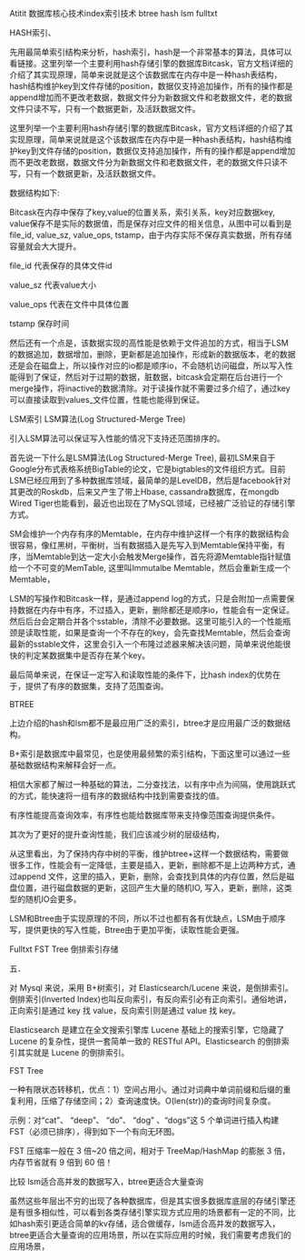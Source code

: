 Atitit 数据库核心技术index索引技术 btree hash lsm fulltxt

HASH索引、


先用最简单索引结构来分析，hash索引，hash是一个非常基本的算法，具体可以看链接。这里列举一个主要利用hash存储引擎的数据库Bitcask，官方文档详细的介绍了其实现原理，简单来说就是这个该数据库在内存中是一种hash表结构，hash结构维护key到文件存储的position，数据仅支持追加操作，所有的操作都是append增加而不更改老数据，数据文件分为新数据文件和老数据文件，老的数据文件只读不写，只有一个数据更新，及活跃数据文件。

这里列举一个主要利用hash存储引擎的数据库Bitcask，官方文档详细的介绍了其实现原理，简单来说就是这个该数据库在内存中是一种hash表结构，hash结构维护key到文件存储的position，数据仅支持追加操作，所有的操作都是append增加而不更改老数据，数据文件分为新数据文件和老数据文件，老的数据文件只读不写，只有一个数据更新，及活跃数据文件。

数据结构如下:

Bitcask在内存中保存了key,value的位置关系，索引关系，key对应数据key, value保存不是实际的数据值，而是保存对应文件的相关信息，从图中可以看到是 file_id, value_sz, value_ops, tstamp，由于内存实际不保存真实数据，所有存储容量就会大大提升。

file_id 代表保存的具体文件id

value_sz 代表value大小

value_ops 代表在文件中具体位置

tstamp 保存时间

然后还有一个点是，该数据实现的高性能是依赖于文件追加的方式，相当于LSM的数据追加，数据增加，删除，更新都是追加操作，形成新的数据版本，老的数据还是会在磁盘上，所以操作对应的io都是顺序io，不会随机访问磁盘，所以写入性能得到了保证，然后对于过期的数据，脏数据，bitcask会定期在后台进行一个merge操作，将inactive的数据清除。对于读操作就不需要过多介绍了，通过key可以直接读取到values_文件位置，性能也能得到保证。


LSM索引  LSM算法(Log Structured-Merge Tree)


引入LSM算法可以保证写入性能的情况下支持还范围排序的。

首先说一下什么是LSM算法(Log Structured-Merge Tree), 最初LSM来自于Google分布式表格系统BigTable的论文，它是bigtables的文件组织方式。目前LSM已经应用到了多种数据库领域，最简单的是LevelDB，然后是facebook针对其更改的Roskdb，后来又产生了带上Hbase, cassandra数据库，在mongdb Wired Tiger也能看到，最近也出现在了MySQL领域，已经被广泛验证的存储引擎方式。

SM会维护一个内存有序的Memtable，在内存中维护这样一个有序的数据结构会很容易，像红黑树，平衡树，当有数据插入是先写入到Memtable保持平衡，有序，当Memtable到达一定大小会触发Merge操作，首先将源Memtable指针赋值给一个不可变的MemTable, 这里叫Immutalbe Memtable，然后会重新生成一个Memtable，

LSM的写操作和Bitcask一样，是通过append log的方式，只是会附加一点需要保持数据在内存中有序，不过插入，更新，删除都还是顺序io，性能会有一定保证。然后后台会定期合并各个sstable，清除不必要数据。这里可能引入的一个性能瓶颈是读取性能，如果是查询一个不存在的key，会先查找Memtable，然后会查询最新的sstable文件，这里会引入一个布隆过滤器来解决该问题，简单来说他能很快的判定某数据集中是否存在某个key。

最后简单来说，在保证一定写入和读取性能的条件下，比hash index的优势在于，提供了有序的数据集，支持了范围查询。


BTREE


上边介绍的hash和lsm都不是最应用广泛的索引，btree才是应用最广泛的数据结构。

B+索引是数据库中最常见，也是使用最频繁的索引结构，下面这里可以通过一些基础数据结构来解释会好一点。

相信大家都了解过一种基础的算法，二分查找法，以有序中点为间隔，使用跳跃式的方式，能快速将一组有序的数据结构中找到需要查找的值。

有序性能提高查询效率，有序性也能给数据库带来支持像范围查询提供条件。

其次为了更好的提升查询性能，我们应该减少树的层级结构，

从这里看出，为了保持内存中树的平衡，维护btree+这样一个数据结构，需要做很多工作，性能会有一定降低，主要是插入，更新，删除都不是上边两种方式，通过append 文件，这里的插入，更新，删除，会查找到具体的内存位置，然后是磁盘位置，进行磁盘数据的更新，这回产生大量的随机IO, 写入，更新，删除，这类型的随机IO会更多。

LSM和Btree由于实现原理的不同，所以不过也都有各有优缺点，LSM由于顺序写，提供更快的写入性能，Btree由于更加平衡，读取性能会更强。


Fulltxt  FST Tree 倒排索引存储

五．

对 Mysql 来说，采用 B+树索引，对 Elasticsearch/Lucene 来说，是倒排索引。倒排索引(Inverted Index)也叫反向索引，有反向索引必有正向索引。通俗地讲，正向索引是通过 key 找 value，反向索引则是通过 value 找 key。

Elasticsearch 是建立在全文搜索引擎库 Lucene 基础上的搜索引擎，它隐藏了 Lucene 的复杂性，提供一套简单一致的 RESTful API。Elasticsearch 的倒排索引其实就是 Lucene 的倒排索引。

FST Tree

一种有限状态转移机，优点：1）空间占用小。通过对词典中单词前缀和后缀的重复利用，压缩了存储空间；2）查询速度快。O(len(str))的查询时间复杂度。

示例：对“cat”、 “deep”、 “do”、 “dog” 、“dogs”这 5 个单词进行插入构建 FST（必须已排序），得到如下一个有向无环图。



FST 压缩率一般在 3 倍~20 倍之间，相对于 TreeMap/HashMap 的膨胀 3 倍，内存节省就有 9 倍到 60 倍！



比较  lsm适合高并发的数据写入，btree更适合大量查询


虽然这些年层出不穷的出现了各种数据库，但是其实很多数据库底层的存储引擎还是有很多相似性，可以看到各类存储引擎实现方式应用的场景都有一定的不同，比如hash索引更适合简单的kv存储，适合做缓存，lsm适合高并发的数据写入，btree更适合大量查询的应用场景，所以在实际应用的时候，我们需要考虑我们的应用场景，
